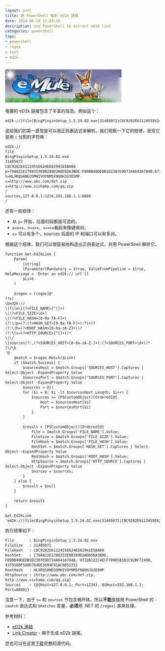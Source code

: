 ```yaml
---
layout: post
title: 用 PowerShell 解析 eD2k 链接
date: 2014-08-18 17:24:38
description: Use PowerShell to extract eD2k link
categories: powershell
tags:
- powershell
- regex
- text
- ed2k
---
```

![](/img/2014-08-18-use-powershell-to-exact-ed2k-link.png)

电骡的 eD2k 链接包含了丰富的信息。例如这个：

    ed2k://|file|BingPinyinSetup_1.5.24.02.exe|31485072|C8C9282E6112455E624EE82941E5BA00|p=79A822E1788353E0B289D2ADD5DA3BDE:FB9BB40DEDB1D2307E9D734A6416704B:0732B122C4ECF70065B181C92BF72400:437958DF590D764DE1694F91AC085225|h=HLXRQSANEO5MHIVOYNM5FNQOHJG3D5MP|s=http://blog.vichamp.com|s=http://www.baidu.com|/|sources,127.0.0.1:1234,192.168.1.1:8888|/

这给我们的第一感觉是可以用正则表达式来解析。我们观察一下它的规律，发现它是用 `|` 分割的字符串：

    ed2k://
    file
    BingPinyinSetup_1.5.24.02.exe
    31485072
    C8C9282E6112455E624EE82941E5BA00
    p=79A822E1788353E0B289D2ADD5DA3BDE:FB9BB40DEDB1D2307E9D734A6416704B:0732B122C4ECF70065B181C92BF72400:437958DF590D764DE1694F91AC085225
    h=HLXRQSANEO5MHIVOYNM5FNQOHJG3D5MP
    s=http://www.abc.com/def.zip
    s=http://www.vichamp.com/qq.zip
    /
    sources,127.0.0.1:1234,192.168.1.1:8888
    /

还有一些规律：

* 从 `p=` 开始，后面的段都是可选的。
* `p=xxx`、`h=xxx`、`s=xxx`看起来像键值对。
* `s=` 可以有多个，sources 后面的 IP 和端口可以有多对。

根据这个规律，我们可以很容易地构造出正则表达式，并用 PowerShell 解析它。

    function Get-Ed2kLink {
        Param(
            [string]
            [Parameter(Mandatory = $true, ValueFromPipeline = $true, HelpMessage = 'Enter an ed2k:// url')]
            $Link
        )

        $regex = [regex]@'
    (?x)
    \bed2k://
    \|file\|(?<FILE_NAME>[^|]+)
    \|(?<FILE_SIZE>\d+)
    \|(?<FILE_HASH>[0-9a-fA-F]+)
    (?:\|p=(?:(?<HASH_SET>[0-9a-fA-F]+):?)+)?
    (?:\|h=(?<ROOT_HASH>[0-9a-zA-Z]+))?
    (?:\|s=(?<HTTP_SOURCE>[^|]+))*
    \|\/
    \|sources(?:,(?<SOURCES_HOST>[0-9a-zA-Z.]+):(?<SOURCES_PORT>\d+))*
    |\/\b
    '@
        $match = $regex.Match($Link)
        if ($match.Success) {
            $sourcesHost = $match.Groups['SOURCES_HOST'].Captures | Select-Object -ExpandProperty Value
            $sourcesPort = $match.Groups['SOURCES_PORT'].Captures | Select-Object -ExpandProperty Value
            $sources = @()
            for ($i = 0; $i -lt $sourcesHost.Length; $i++) {
                $sources += [PSCustomObject][Ordered]@{
                    Host = $sourcesHost[$i]
                    Port = $sourcesPort[$i]
                }
            }

            $result = [PSCustomObject][Ordered]@{
                File = $match.Groups['FILE_NAME'].Value;
                FileSize = $match.Groups['FILE_SIZE'].Value;
                FileHash = $match.Groups['FILE_HASH'].Value;
                HashSet = $match.Groups['HASH_SET'].Captures | Select-Object -ExpandProperty Value
                RootHash = $match.Groups['ROOT_HASH'].Value;
                HttpSource = $match.Groups['HTTP_SOURCE'].Captures | Select-Object -ExpandProperty Value
                Sources = $sources;
            }
        } else {
            $result = $null
        }

        return $result
    }

    Get-Ed2kLink 'ed2k://|file|BingPinyinSetup_1.5.24.02.exe|31485072|C8C9282E6112455E624EE82941E5BA00|p=79A822E1788353E0B289D2ADD5DA3BDE:FB9BB40DEDB1D2307E9D734A6416704B:0732B122C4ECF70065B181C92BF72400:437958DF590D764DE1694F91AC085225|h=HLXRQSANEO5MHIVOYNM5FNQOHJG3D5MP|s=http://www.abc.com/def.zip|s=http://www.vichamp.com/qq.zip|/|sources,127.0.0.1:1234,192.168.1.1:8888|/'

执行结果如下：

    File       : BingPinyinSetup_1.5.24.02.exe
    FileSize   : 31485072
    FileHash   : C8C9282E6112455E624EE82941E5BA00
    HashSet    : {79A822E1788353E0B289D2ADD5DA3BDE, FB9BB40DEDB1D2307E9D734A6416704B, 0732B122C4ECF70065B181C92BF72400, 437958DF590D764DE1694F91AC085225}
    RootHash   : HLXRQSANEO5MHIVOYNM5FNQOHJG3D5MP
    HttpSource : {http://www.abc.com/def.zip, http://www.vichamp.com/qq.zip}
    Sources    : {@{Host=127.0.0.1; Port=1234}, @{Host=192.168.1.1; Port=8888}}

注意一下，由于 `s=` 和 `sources` 节包含循环体，所以**不能**直接用 PowerShell 的 `-cmatch` 表达式和 `$Matches` 变量，**必须**用 .NET 的 `[regex]` 类来处理。

参考材料：

* [eD2k 連結](http://www.emule-project.net/home/perl/help.cgi?l=16&topic_id=509&rm=show_topic)
* [Link Creator](http://prdownloads.sourceforge.net/emule/LinkCreator0.7.zip) - 用于生成 eD2k 链接。

您也可以在这里[下载](/download/Get-Ed2kLink.ps1)完整的源代码。
